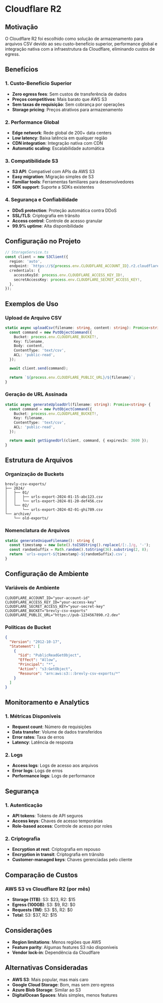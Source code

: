 # Cloudflare R2

## Motivação

O Cloudflare R2 foi escolhido como solução de armazenamento para arquivos CSV devido ao seu custo-benefício superior, performance global e integração nativa com a infraestrutura da Cloudflare, eliminando custos de egress.

## Benefícios

### 1. Custo-Benefício Superior
- **Zero egress fees**: Sem custos de transferência de dados
- **Preços competitivos**: Mais barato que AWS S3
- **Sem taxas de requisição**: Sem cobrança por operações
- **Storage pricing**: Preços atrativos para armazenamento

### 2. Performance Global
- **Edge network**: Rede global de 200+ data centers
- **Low latency**: Baixa latência em qualquer região
- **CDN integration**: Integração nativa com CDN
- **Automatic scaling**: Escalabilidade automática

### 3. Compatibilidade S3
- **S3 API**: Compatível com APIs da AWS S3
- **Easy migration**: Migração simples de S3
- **Familiar tools**: Ferramentas familiares para desenvolvedores
- **SDK support**: Suporte a SDKs existentes

### 4. Segurança e Confiabilidade
- **DDoS protection**: Proteção automática contra DDoS
- **SSL/TLS**: Criptografia em trânsito
- **Access control**: Controle de acesso granular
- **99.9% uptime**: Alta disponibilidade

## Configuração no Projeto

```typescript
// StorageService.ts
const client = new S3Client({
  region: 'auto',
  endpoint: `https://${process.env.CLOUDFLARE_ACCOUNT_ID}.r2.cloudflarestorage.com`,
  credentials: {
    accessKeyId: process.env.CLOUDFLARE_ACCESS_KEY_ID!,
    secretAccessKey: process.env.CLOUDFLARE_SECRET_ACCESS_KEY!,
  },
});
```

## Exemplos de Uso

### Upload de Arquivo CSV
```typescript
static async uploadCsv(filename: string, content: string): Promise<string> {
  const command = new PutObjectCommand({
    Bucket: process.env.CLOUDFLARE_BUCKET!,
    Key: filename,
    Body: content,
    ContentType: 'text/csv',
    ACL: 'public-read',
  });

  await client.send(command);
  
  return `${process.env.CLOUDFLARE_PUBLIC_URL}/${filename}`;
}
```

### Geração de URL Assinada
```typescript
static async generateUploadUrl(filename: string): Promise<string> {
  const command = new PutObjectCommand({
    Bucket: process.env.CLOUDFLARE_BUCKET!,
    Key: filename,
    ContentType: 'text/csv',
    ACL: 'public-read',
  });

  return await getSignedUrl(client, command, { expiresIn: 3600 });
}
```

## Estrutura de Arquivos

### Organização de Buckets
```
brevly-csv-exports/
├── 2024/
│   ├── 01/
│   │   ├── urls-export-2024-01-15-abc123.csv
│   │   └── urls-export-2024-01-20-def456.csv
│   └── 02/
│       └── urls-export-2024-02-01-ghi789.csv
└── archive/
    └── old-exports/
```

### Nomenclatura de Arquivos
```typescript
static generateUniqueFilename(): string {
  const timestamp = new Date().toISOString().replace(/[:.]/g, '-');
  const randomSuffix = Math.random().toString(36).substring(2, 8);
  return `urls-export-${timestamp}-${randomSuffix}.csv`;
}
```

## Configuração de Ambiente

### Variáveis de Ambiente
```env
CLOUDFLARE_ACCOUNT_ID="your-account-id"
CLOUDFLARE_ACCESS_KEY_ID="your-access-key"
CLOUDFLARE_SECRET_ACCESS_KEY="your-secret-key"
CLOUDFLARE_BUCKET="brevly-csv-exports"
CLOUDFLARE_PUBLIC_URL="https://pub-1234567890.r2.dev"
```

### Políticas de Bucket
```json
{
  "Version": "2012-10-17",
  "Statement": [
    {
      "Sid": "PublicReadGetObject",
      "Effect": "Allow",
      "Principal": "*",
      "Action": "s3:GetObject",
      "Resource": "arn:aws:s3:::brevly-csv-exports/*"
    }
  ]
}
```

## Monitoramento e Analytics

### 1. Métricas Disponíveis
- **Request count**: Número de requisições
- **Data transfer**: Volume de dados transferidos
- **Error rates**: Taxa de erros
- **Latency**: Latência de resposta

### 2. Logs
- **Access logs**: Logs de acesso aos arquivos
- **Error logs**: Logs de erros
- **Performance logs**: Logs de performance

## Segurança

### 1. Autenticação
- **API tokens**: Tokens de API seguros
- **Access keys**: Chaves de acesso temporárias
- **Role-based access**: Controle de acesso por roles

### 2. Criptografia
- **Encryption at rest**: Criptografia em repouso
- **Encryption in transit**: Criptografia em trânsito
- **Customer-managed keys**: Chaves gerenciadas pelo cliente

## Comparação de Custos

### AWS S3 vs Cloudflare R2 (por mês)
- **Storage (1TB)**: S3: $23, R2: $15
- **Egress (100GB)**: S3: $9, R2: $0
- **Requests (1M)**: S3: $5, R2: $0
- **Total**: S3: $37, R2: $15

## Considerações

- **Region limitations**: Menos regiões que AWS
- **Feature parity**: Algumas features S3 não disponíveis
- **Vendor lock-in**: Dependência da Cloudflare

## Alternativas Consideradas

- **AWS S3**: Mais popular, mas mais caro
- **Google Cloud Storage**: Bom, mas sem zero egress
- **Azure Blob Storage**: Similar ao S3
- **DigitalOcean Spaces**: Mais simples, menos features 